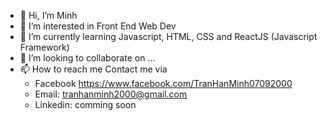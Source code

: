 - 👋 Hi, I’m Minh
- 👀 I’m interested in Front End Web Dev
- 🌱 I’m currently learning Javascript, HTML, CSS and ReactJS (Javascript Framework)
- 💞️ I’m looking to collaborate on ...
- 📫 How to reach me 
Contact me via 
  + Facebook https://www.facebook.com/TranHanMinh07092000
  + Email: tranhanminh2000@gmail.com
  + Linkedin: comming soon 

<!---
tranhanminh2000/tranhanminh2000 is a ✨ special ✨ repository because its `README.md` (this file) appears on your GitHub profile.
You can click the Preview link to take a look at your changes.
--->
